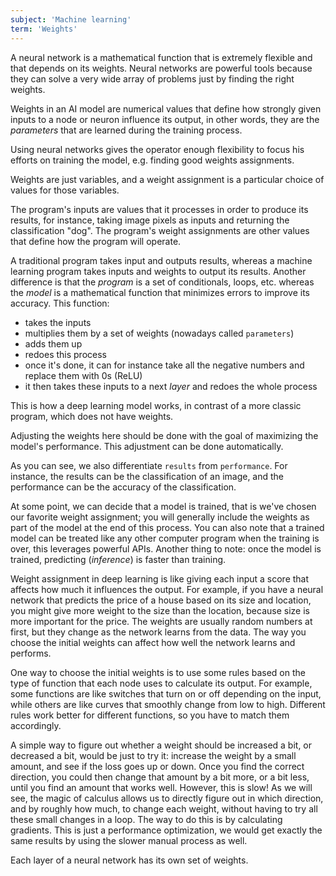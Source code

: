 ```yaml
---
subject: 'Machine learning'
term: 'Weights'
---
```


A neural network is a mathematical function that is extremely flexible and that depends on its weights. Neural networks are powerful tools because they can solve a very wide array of problems just by finding the right weights.

Weights in an AI model are numerical values that define how strongly given inputs to a node or neuron influence its output, in other words, they are the _parameters_ that are learned during the training process.

Using neural networks gives the operator enough flexibility to focus his efforts on training the model, e.g. finding good weights assignments.

Weights are just variables, and a weight assignment is a particular choice of values for those variables. 

The program's inputs are values that it processes in order to produce its results, for instance, taking image pixels as inputs and returning the classification "dog". The program's weight assignments are other values that define how the program will operate.

A traditional program takes input and outputs results, whereas a machine learning program takes inputs and weights to output its results. Another difference is that the _program_ is a set of conditionals, loops, etc. whereas the _model_ is a mathematical function that minimizes errors to improve its accuracy. This function:

  - takes the inputs
  - multiplies them by a set of weights (nowadays called `parameters`)
  - adds them up
  - redoes this process
  - once it's done, it can for instance take all the negative numbers and replace them with 0s (ReLU)
  - it then takes these inputs to a next _layer_ and redoes the whole process

This is how a deep learning model works, in contrast of a more classic program, which does not have weights.

Adjusting the weights here should be done with the goal of maximizing the model's performance. This adjustment can be done automatically.

As you can see, we also differentiate `results` from `performance`. For instance, the results can be the classification of an image, and the performance can be the accuracy of the classification.

At some point, we can decide that a model is trained, that is we've chosen our favorite weight assignment; you will generally include the weights as part of the model at the end of this process. You can also note that a trained model can be treated like any other computer program when the training is over, this leverages powerful APIs. Another thing to note: once the model is trained, predicting (_inference_) is faster than training.  

Weight assignment in deep learning is like giving each input a score that affects how much it influences the output. For example, if you have a neural network that predicts the price of a house based on its size and location, you might give more weight to the size than the location, because size is more important for the price. The weights are usually random numbers at first, but they change as the network learns from the data. The way you choose the initial weights can affect how well the network learns and performs.

One way to choose the initial weights is to use some rules based on the type of function that each node uses to calculate its output. For example, some functions are like switches that turn on or off depending on the input, while others are like curves that smoothly change from low to high. Different rules work better for different functions, so you have to match them accordingly.

A simple way to figure out whether a weight should be increased a bit, or decreased a bit, would be just to try it: increase the weight by a small amount, and see if the loss goes up or down. Once you find the correct direction, you could then change that amount by a bit more, or a bit less, until you find an amount that works well. However, this is slow! As we will see, the magic of calculus allows us to directly figure out in which direction, and by roughly how much, to change each weight, without having to try all these small changes in a loop. The way to do this is by calculating gradients. This is just a performance optimization, we would get exactly the same results by using the slower manual process as well.

Each layer of a neural network has its own set of weights.

